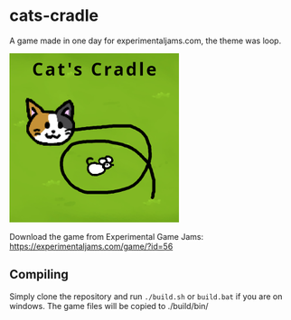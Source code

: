 # cats-cradle
A game made in one day for experimentaljams.com, the theme was loop.  

<img src='res/thumbnailcatscradle.png' width='300'>

Download the game from Experimental Game Jams: https://experimentaljams.com/game/?id=56

## Compiling
Simply clone the repository and run `./build.sh` or `build.bat` if you are on windows. The game files will be copied to ./build/bin/
